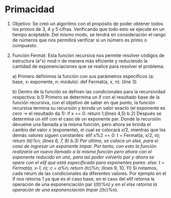 # Primacidad
1) Objetivo:
Se creó un algoritmo con el propósito de poder obtener todos los primos de 3, 4 y 5 cifras. Verificando que todo esto se 
ejecute en un tiempo aceptable. Del mismo modo, se tendrá en consideración el rango de números que nos permitirá verificar
si un número es primo o compuesto.

2) Función Fermat:
Esta función recursiva nos permite resolver códigos de estructura (a^x) mod n de manera más eficiente y reduciendo la 
cantidad de exponenciaciones que se realice para resolver el problema.

	a) Primero definimos la función con sus parámetros específicos (a: base, x: exponente, n: módulo):
		def Fermat(a, x, n): (line 3)

	b) Dentro de la función se definen las condicionales para la recursividad respectiva:
	b.1) Primero se determina un if con el resultado base de la función recursiva, con el objetivo de saber en que punto, la
	función recursiva termina su recursión y brinda un valor exacto (el exponente es cero -> el resultado da 1):
		if x == 0:
    		    return 1;(lines 4,5)
	b.2) Después se determina un elif con el caso de un exponente par. Donde la recursión devuelve una llamada a la misma 
	función, pero ahora se brinda el cambio del valor x (exponente), el cual se colocará x/2, mientras que los demás valores 
	siguen constantes:
		elif x%2 == 0:
    		    t = Fermat(a, x/2, n);
    		    return (t*t)%n; (lines 6, 7, 8)
	b.3) Por último, se coloca un else, para el caso de ingresar un exponente impar. Por tanto, con esto la función realizaría 
	un nuevo llamado a la misma función pero ahora con el exponente reducido en uno, para asi poder volverlo par y ahora se 
	opere con el elif que está especificado para exponentes pares:
		else:
    		    t = Fermat(a, x-1, n);
    		    c = a%n;
    		    return (t*c)%n; (lines 9, 10, 11)
Si notamos, cada return de las condicionales da diferentes valores. Por ejemplo en el if  nos retorna 1 ya que es el caso 
base, en el caso del elif retorna la operación de una exponenciación par ((t*t)%n) y en el else retorna la operación de 
una exponenciación impar ((t*c)%n).

